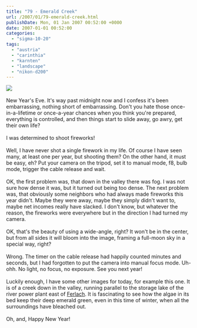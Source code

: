 ```yaml
---
title: "79 - Emerald Creek"
url: /2007/01/79-emerald-creek.html
publishDate: Mon, 01 Jan 2007 00:52:00 +0000
date: 2007-01-01 00:52:00
categories: 
  - "sigma-10-20"
tags: 
  - "austria"
  - "carinthia"
  - "karnten"
  - "landscape"
  - "nikon-d200"
---
```

<a href="https://d25zfm9zpd7gm5.cloudfront.net/1200x1200/2006/20061231_142520_ps.jpg"><img src="https://d25zfm9zpd7gm5.cloudfront.net/0600x0600/2006/20061231_142520_ps.jpg"/></a><br/><br/>New Year's Eve. It's way past midnight now and I confess it's been embarrassing, nothing short of embarrassing. Don't you hate those once-in-a-lifetime or once-a-year chances when you think you're prepared, everything is controlled, and then things start to slide away, go awry, get their own life?<br/><br/>I was determined to shoot fireworks!<br/><br/>Well, I have never shot a single firework in my life. Of course I have seen many, at least one per year, but shooting them? On the other hand, it must be easy, eh? Put your camera on the tripod, set it to manual mode, f8, bulb mode, trigger the cable release and wait.<br/><br/>OK, the first problem was, that down in the valley there was fog. I was not sure how dense it was, but it turned out being too dense. The next problem was, that obviously some neighbors who had always made fireworks this year didn't. Maybe they were away, maybe they simply didn't want to, maybe net incomes really have slacked. I don't know, but whatever the reason, the fireworks were everywhere but in the direction I had turned my camera.<br/><br/>OK, that's the beauty of using a wide-angle, right? It won't be in the center, but from all sides it will bloom into the image, framing a full-moon sky in a special way, right?<br/><br/>Wrong. The timer on the cable release had happily counted minutes and seconds, but I had forgotten to put the camera into manual focus mode. Uh-ohh. No light, no focus, no exposure. See you next year! <br/><br/>Luckily enough, I have some other images for today, for example this one. It is of a creek down in the valley, running parallel to the storage lake of the river power plant east of <a href="http://maps.google.com/?ie=UTF8&om=1&z=13&ll=46.542805,14.354839&spn=0.105319,0.119476" target="_blank">Ferlach</a>.  It is fascinating to see how the algae in its bed keep their deep emerald green, even in this time of winter, when all the surroundings have bleached out.<br/><br/>Oh, and, Happy New Year!
